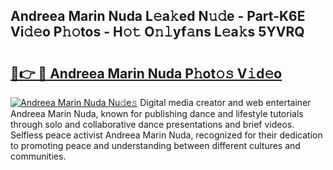 ## Andreea Marin Nuda L𝚎a𝚔ed N𝚞𝚍e - Part-K6E Vi𝚍𝚎o P𝚑𝚘tos - H𝚘𝚝 O𝚗𝚕yf𝚊ns L𝚎a𝚔s 5YVRQ

# <h2><a href="http://kf4fa8.oniu.top/?m=Andreea+Marin+Nuda">🔗👉 🔴 Andreea Marin Nuda P𝚑ot𝚘𝚜 V𝚒d𝚎o</a></h2>

[![Andreea Marin Nuda Nu𝚍e𝚜](https://i.imgur.com/0qMVB7G.gif)](http://kf4fa8.oniu.top/?m=Andreea+Marin+Nuda)
Digital media creator and web entertainer Andreea Marin Nuda, known for publishing dance and lifestyle tutorials through solo and collaborative dance presentations and brief videos. Selfless peace activist Andreea Marin Nuda, recognized for their dedication to promoting peace and understanding between different cultures and communities.  
